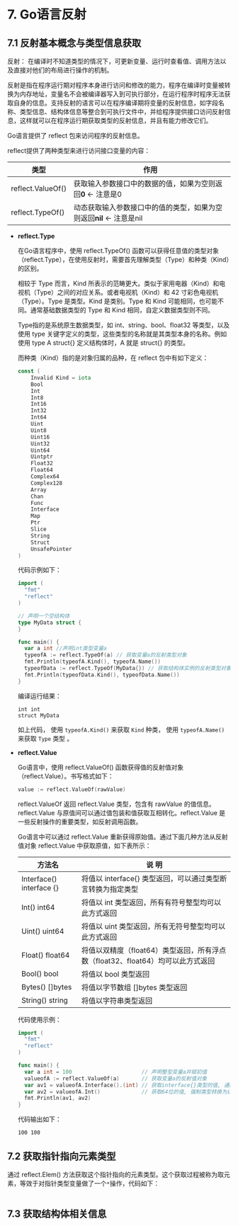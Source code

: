 # 7. Go语言反射



## 7.1 反射基本概念与类型信息获取

反射： 在编译时不知道类型的情况下，可更新变量、运行时查看值、调用方法以及直接对他们的布局进行操作的机制。

反射是指在程序运行期对程序本身进行访问和修改的能力，程序在编译时变量被转换为内存地址，变量名不会被编译器写入到可执行部分，在运行程序时程序无法获取自身的信息。支持反射的语言可以在程序编译期将变量的反射信息，如字段名称、类型信息、结构体信息等整合到可执行文件中，并给程序提供接口访问反射信息，这样就可以在程序运行期获取类型的反射信息，并且有能力修改它们。

Go语言提供了 reflect 包来访问程序的反射信息。

reflect提供了两种类型来进行访问接口变量的内容：

| 类型              | 作用                                                         |
| ----------------- | ------------------------------------------------------------ |
| reflect.ValueOf() | 获取输入参数接口中的数据的值，如果为空则返回**0** <- 注意是0 |
| reflect.TypeOf()  | 动态获取输入参数接口中的值的类型，如果为空则返回**nil** <- 注意是nil |

- **reflect.Type**

  在Go语言程序中，使用 reflect.TypeOf() 函数可以获得任意值的类型对象（reflect.Type），在使用反射时，需要首先理解类型（Type）和种类（Kind）的区别。

  相较于 Type 而言，Kind 所表示的范畴更大。类似于家用电器（Kind）和电视机（Type）之间的对应关系。或者电视机（Kind）和 42 寸彩色电视机（Type）。Type 是类型。Kind 是类别。Type 和 Kind 可能相同，也可能不同。通常基础数据类型的 Type 和 Kind 相同，自定义数据类型则不同。

  

  Type指的是系统原生数据类型，如 int、string、bool、float32 等类型，以及使用 type 关键字定义的类型，这些类型的名称就是其类型本身的名称。例如使用 type A struct{} 定义结构体时，A 就是 struct{} 的类型。

  而种类（Kind）指的是对象归属的品种，在 reflect 包中有如下定义：

  ```go
  const (
      Invalid Kind = iota
      Bool
      Int
      Int8
      Int16
      Int32
      Int64
      Uint
      Uint8
      Uint16
      Uint32
      Uint64
      Uintptr
      Float32
      Float64
      Complex64
      Complex128
      Array
      Chan
      Func
      Interface
      Map
      Ptr
      Slice
      String
      Struct
      UnsafePointer
  )
  ```

  代码示例如下：

  ```go
  import (
  	"fmt"
  	"reflect"
  )
  
  // 声明一个空结构体
  type MyData struct {
  }
  
  func main() {
  	var a int //声明int类型变量a
  	typeofA := reflect.TypeOf(a) // 获取变量a的反射类型对象
  	fmt.Println(typeofA.Kind(), typeofA.Name())
  	typeofData := reflect.TypeOf(MyData{}) // 获取结构体实例的反射类型对象
  	fmt.Println(typeofData.Kind(), typeofData.Name())
  }
  ```

  编译运行结果：

  ```
  int int
  struct MyData
  ```

  如上代码， 使用 `typeofA.Kind()` 来获取 `Kind` 种类， 使用 `typeofA.Name()`  来获取 `Type` 类型 。

- **reflect.Value**

  Go语言中，使用 reflect.ValueOf() 函数获得值的反射值对象（reflect.Value）。书写格式如下：

  ```go
  value := reflect.ValueOf(rawValue)
  ```

  reflect.ValueOf 返回 reflect.Value 类型，包含有 rawValue 的值信息。reflect.Value 与原值间可以通过值包装和值获取互相转化。reflect.Value 是一些反射操作的重要类型，如反射调用函数。

  Go语言中可以通过 reflect.Value 重新获得原始值。通过下面几种方法从反射值对象 reflect.Value 中获取原值，如下表所示：

  | 方法名                   | 说  明                                                       |
  | ------------------------ | ------------------------------------------------------------ |
  | Interface() interface {} | 将值以 interface{} 类型返回，可以通过类型断言转换为指定类型  |
  | Int() int64              | 将值以 int 类型返回，所有有符号整型均可以此方式返回          |
  | Uint() uint64            | 将值以 uint 类型返回，所有无符号整型均可以此方式返回         |
  | Float() float64          | 将值以双精度（float64）类型返回，所有浮点数（float32、float64）均可以此方式返回 |
  | Bool() bool              | 将值以 bool 类型返回                                         |
  | Bytes() []bytes          | 将值以字节数组 []bytes 类型返回                              |
  | String() string          | 将值以字符串类型返回                                         |

  代码使用示例：

  ```go
  import (
  	"fmt"
	"reflect"
  )
  
  func main() {
  	var a int = 100                      // 声明整型变量a并赋初值
  	valueofA := reflect.ValueOf(a)       // 获取变量a的反射值对象
  	var av1 = valueofA.Interface().(int) // 获取interface{}类型的值, 通过类型断言转换
  	var av2 = valueofA.Int()             // 获取64位的值, 强制类型转换为int类型
  	fmt.Println(av1, av2)
  }
  ```
  
  代码输出如下：
  
  ```
  100 100
  ```



## 7.2 获取指针指向元素类型

通过 reflect.Elem() 方法获取这个指针指向的元素类型。这个获取过程被称为取元素，等效于对指针类型变量做了一个`*`操作，代码如下：

```go

```



## 7.3 获取结构体相关信息



